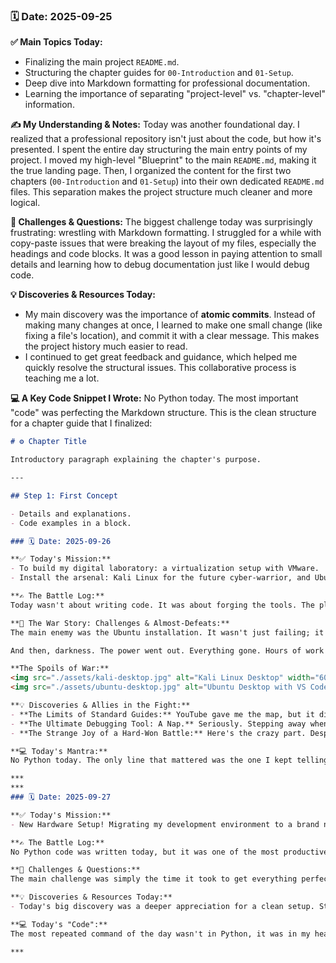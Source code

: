 ### 🗓️ Date: 2025-09-25

**✅ Main Topics Today:**
- Finalizing the main project `README.md`.
- Structuring the chapter guides for `00-Introduction` and `01-Setup`.
- Deep dive into Markdown formatting for professional documentation.
- Learning the importance of separating "project-level" vs. "chapter-level" information.

**✍️ My Understanding & Notes:**
Today was another foundational day. I realized that a professional repository isn't just about the code, but how it's presented. I spent the entire day structuring the main entry points of my project. I moved my high-level "Blueprint" to the main `README.md`, making it the true landing page. Then, I organized the content for the first two chapters (`00-Introduction` and `01-Setup`) into their own dedicated `README.md` files. This separation makes the project structure much cleaner and more logical.

**🤯 Challenges & Questions:**
The biggest challenge today was surprisingly frustrating: wrestling with Markdown formatting. I struggled for a while with copy-paste issues that were breaking the layout of my files, especially the headings and code blocks. It was a good lesson in paying attention to small details and learning how to debug documentation just like I would debug code.

**💡 Discoveries & Resources Today:**
- My main discovery was the importance of **atomic commits**. Instead of making many changes at once, I learned to make one small change (like fixing a file's location), and commit it with a clear message. This makes the project history much easier to read.
- I continued to get great feedback and guidance, which helped me quickly resolve the structural issues. This collaborative process is teaching me a lot.

**💻 A Key Code Snippet I Wrote:**
No Python today. The most important "code" was perfecting the Markdown structure. This is the clean structure for a chapter guide that I finalized:
```markdown
# ⚙️ Chapter Title

Introductory paragraph explaining the chapter's purpose.

---

## Step 1: First Concept

- Details and explanations.
- Code examples in a block.

### 🗓️ Date: 2025-09-26

**✅ Today's Mission:**
- To build my digital laboratory: a virtualization setup with VMware.
- Install the arsenal: Kali Linux for the future cyber-warrior, and Ubuntu for the future AI architect.

**✍️ The Battle Log:**
Today wasn't about writing code. It was about forging the tools. The plan was simple: set up two virtual machines to keep my cybersecurity and Python worlds separate. But the universe had other plans. This wasn't an installation; it was a brutal, 8-hour fight against technology itself.

**🤯 The War Story: Challenges & Almost-Defeats:**
The main enemy was the Ubuntu installation. It wasn't just failing; it was taunting me, hanging four separate times right when I thought I was making progress. I was at my wit's end, so close to just rage-quitting and switching to VirtualBox. But I decided to fight one more round. I uninstalled VMware completely, reinstalled it, and tried again.

And then, darkness. The power went out. Everything gone. Hours of work vanished in an instant. I was completely drained. At that point, the smartest thing I could do was surrender... for a little while. I took a nap. Woke up, and with a surprisingly clear head, I went back into the fight. And this time, I won. Both Kali and Ubuntu are now running. **Today I didn’t just install a couple of operating systems. I learned how to fight, fail, rest, and win.**

**The Spoils of War:**
<img src="./assets/kali-desktop.jpg" alt="Kali Linux Desktop" width="600"/>
<img src="./assets/ubuntu-desktop.jpg" alt="Ubuntu Desktop with VS Code" width="600"/>

**💡 Discoveries & Allies in the Fight:**
- **The Limits of Standard Guides:** YouTube gave me the map, but it didn't prepare me for the dragons. The real breakthroughs came from deep-diving into Google searches and using AI (Gemini was a great co-pilot) to find clues that weren't in the videos.
- **The Ultimate Debugging Tool: A Nap.** Seriously. Stepping away when you're hitting a wall is the most powerful move you can make. I came back stronger and solved it.
- **The Strange Joy of a Hard-Won Battle:** Here's the crazy part. Despite being totally exhausted, I feel amazing. There's a weird, addictive thrill in wrestling with a problem that just won't quit, and then finally pinning it to the ground.

**💻 Today's Mantra:**
No Python today. The only line that mattered was the one I kept telling myself:"Just one more try."

***
***
### 🗓️ Date: 2025-09-27

**✅ Today's Mission:**
- New Hardware Setup! Migrating my development environment to a brand new laptop.

**✍️ The Battle Log:**
No Python code was written today, but it was one of the most productive days yet. The entire day was dedicated to setting up my new laptop, which is a critical investment in my future work. It was a long process of installing the operating system, all the essential tools (Python, Git, VS Code), and configuring everything to my liking.

**🤯 Challenges & Questions:**
The main challenge was simply the time it took to get everything perfect. Migrating settings and ensuring all my tools work correctly on a new machine is a detailed and slow process. It's a reminder that a developer's environment is a complex and important tool in itself.

**💡 Discoveries & Resources Today:**
- Today's big discovery was a deeper appreciation for a clean setup. Starting fresh on a new machine is a great opportunity to organize files and tools better than before. It’s a foundational step that will speed up my workflow in the long run.

**💻 Today's "Code":**
The most repeated command of the day wasn't in Python, it was in my head:"Is everything installed yet?"

***
